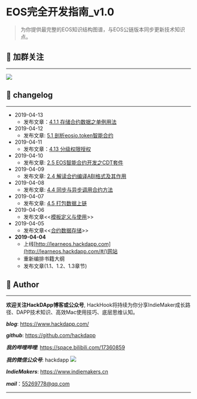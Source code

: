 # EOS完全开发指南_v1.0

> 为你提供最完整的EOS知识结构图谱，与EOS公链版本同步更新技术知识点。

## 📎 加群关注
---
![](http://cdn.hackdapp.com/2019-04-04-IMG_1956.JPG-weixin)

## 📇 changelog
----
- 2019-04-13
  - 发布文章：[4.1.1 存储合约数据之单例用法](http://learneos.hackdapp.com/#/contracts/eos_persistent_singleton)
- 2019-04-12
  - 发布文章: [5.1 剖析eosio.token智能合约](http://learneos.hackdapp.com/#/contracts/analyze_eosiotoken)
- 2019-04-11
  - 发布文章：[4.13 分级权限授权](http://learneos.hackdapp.com/#/contracts/eos_contract_auth)
- 2019-04-10
  - 发布文章: [2.5 EOS智能合约开发之CDT套件](http://learneos.hackdapp.com/#/contracts/contract_dev_kit)
- 2019-04-09
  - 发布文章: [2.4 解读合约编译ABI格式及其作用](http://learneos.hackdapp.com/#/contracts/intro_abi)
- 2019-04-08
  - 发布文章: [4.4 同步与异步调用合约方法](contracts/inline_deferred_actions)
- 2019-04-07
  - 发布文章: [4.5 打包数据上链](contracts/store_data2chain)
- 2019-04-06
  - 发布文章<<[模板定义与使用](cplus/cplus_templates)>>
- 2019-04-05
  - 发布文章<<[合约数据存储](contracts/data_persistent)>>
- **2019-04-04**
  - 上线[http://learneos.hackdapp.com](http://learneos.hackdapp.com/#/)网站
  - 重新编排书籍大纲
  - 发布文章(1.1、1.2、1.3章节)


## 👤 Author

------------------------------------------------------------------------------------------------------------

**欢迎关注HackDApp博客或公众号**, HackHook将持续为你分享IndieMaker成长路径、DAPP技术知识、高效Mac使用技巧、底层思维认知。



***blog***:     https://www.hackdapp.com/

***github***:   https://github.com/hackdapp

***我的哔哩哔哩***:   https://space.bilibili.com/17360859

***我的微信公众号***: hackdapp
  ![](http://cdn.hackdapp.com/2019-04-03-mysign.jpg)

***IndieMakers***:  https://www.indiemakers.cn

***mail***：55269778@qq.com

------------------------------------------------------------------------------------------------------------

